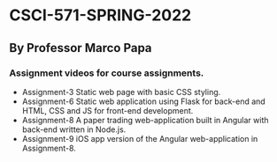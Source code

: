 # CSCI-571-SPRING-2022
## By Professor Marco Papa
### Assignment videos for course assignments. ###
- Assignment-3 Static web page with basic CSS styling.
- Assignment-6 Static web application using Flask for back-end and HTML, CSS and JS for front-end development.
- Assignment-8 A paper trading web-application built in Angular with back-end written in Node.js.
- Assignment-9 iOS app version of the Angular web-application in Assignment-8.
